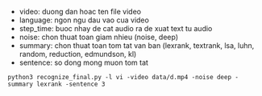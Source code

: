 - video: duong dan hoac ten file video
- language: ngon ngu dau vao cua video
- step_time: buoc nhay de cat audio ra de xuat text tu audio
- noise: chon thuat toan giam nhieu (noise, deep)
- summary: chon thuat toan tom tat van ban (lexrank, textrank, lsa, luhn, random, reduction, edmundson, kl)
- sentence: so dong mong muon tom tat
```
python3 recognize_final.py -l vi -video data/d.mp4 -noise deep -summary lexrank -sentence 3
```

